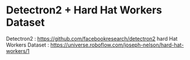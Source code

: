 # Detectron2 + Hard Hat Workers Dataset
Detectron2 : https://github.com/facebookresearch/detectron2
hard Hat Workers Dataset : https://universe.roboflow.com/joseph-nelson/hard-hat-workers/1
